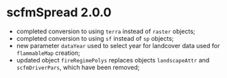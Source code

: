 # scfmSpread 2.0.0

- completed conversion to using `terra` instead of `raster` objects;
- completed conversion to using `sf` instead of `sp` objects;
- new parameter `dataYear` used to select year for landcover data used for `flammableMap` creation;
- updated object `fireRegimePolys` replaces objects `landscapeAttr` and `scfmDriverPars`, which have been removed;

